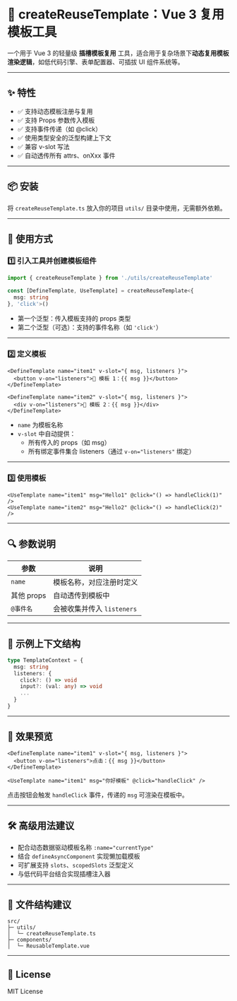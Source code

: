 # 🧩 createReuseTemplate：Vue 3 复用模板工具

一个用于 Vue 3 的轻量级 **插槽模板复用** 工具，适合用于复杂场景下**动态复用模板渲染逻辑**，如低代码引擎、表单配置器、可插拔 UI 组件系统等。

---

## ✨ 特性

- ✅ 支持动态模板注册与复用
- ✅ 支持 Props 参数传入模板
- ✅ 支持事件传递（如 @click）
- ✅ 使用类型安全的泛型构建上下文
- ✅ 兼容 v-slot 写法
- ✅ 自动透传所有 attrs、onXxx 事件

---

## 📦 安装

将 `createReuseTemplate.ts` 放入你的项目 `utils/` 目录中使用，无需额外依赖。

---

## 🔧 使用方式

### 1️⃣ 引入工具并创建模板组件

```ts
import { createReuseTemplate } from './utils/createReuseTemplate'

const [DefineTemplate, UseTemplate] = createReuseTemplate<{
  msg: string
}, 'click'>()
```

- 第一个泛型：传入模板支持的 props 类型
- 第二个泛型（可选）：支持的事件名称（如 `'click'`）

---

### 2️⃣ 定义模板

```vue
<DefineTemplate name="item1" v-slot="{ msg, listeners }">
  <button v-on="listeners">🎉 模板 1：{{ msg }}</button>
</DefineTemplate>

<DefineTemplate name="item2" v-slot="{ msg, listeners }">
  <div v-on="listeners">🌟 模板 2：{{ msg }}</div>
</DefineTemplate>
```

- `name` 为模板名称
- `v-slot` 中自动提供：
  - 所有传入的 props（如 msg）
  - 所有绑定事件集合 listeners（通过 `v-on="listeners"` 绑定）

---

### 3️⃣ 使用模板

```vue
<UseTemplate name="item1" msg="Hello1" @click="() => handleClick(1)" />
<UseTemplate name="item2" msg="Hello2" @click="() => handleClick(2)" />
```

---

## 🔍 参数说明

| 参数       | 说明                         |
|------------|------------------------------|
| `name`     | 模板名称，对应注册时定义     |
| 其他 props | 自动透传到模板中             |
| `@事件名`  | 会被收集并传入 `listeners`    |

---

## 🧠 示例上下文结构

```ts
type TemplateContext = {
  msg: string
  listeners: {
    click?: () => void
    input?: (val: any) => void
    ...
  }
}
```

---

## 🧪 效果预览

```vue
<DefineTemplate name="item1" v-slot="{ msg, listeners }">
  <button v-on="listeners">点击：{{ msg }}</button>
</DefineTemplate>

<UseTemplate name="item1" msg="你好模板" @click="handleClick" />
```

点击按钮会触发 `handleClick` 事件，传递的 `msg` 可渲染在模板中。

---

## 🛠 高级用法建议

- 配合动态数据驱动模板名称 `:name="currentType"`
- 结合 `defineAsyncComponent` 实现懒加载模板
- 可扩展支持 `slots`、`scopedSlots` 泛型定义
- 与低代码平台结合实现插槽注入器

---

## 📁 文件结构建议

```
src/
├─ utils/
│  └─ createReuseTemplate.ts
├─ components/
│  └─ ReusableTemplate.vue
```

---

## 📜 License

MIT License
